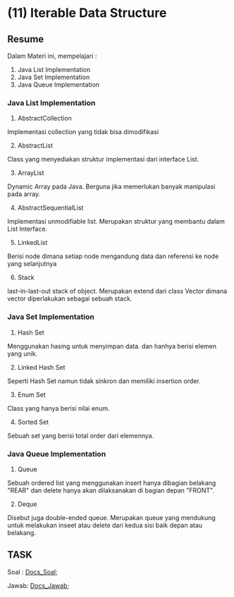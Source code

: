 # (11) Iterable Data Structure

## Resume 

Dalam Materi ini, mempelajari :
1. Java List Implementation
2. Java Set Implementation
3. Java Queue Implementation

### Java List Implementation
1. AbstractCollection 

  Implementasi collection yang tidak bisa dimodifikasi

2. AbstractList
  
  Class yang menyediakan struktur implementasi dari interface List.

3. ArrayList
  
  Dynamic Array pada Java. Berguna jika memerlukan banyak manipulasi pada array.

4. AbstractSequentialList
 
 Implementasi unmodifiable list. Merupakan struktur yang membantu dalam List Interface.

5. LinkedList
  
  Berisi node dimana setiap node mengandung data dan referensi ke node yang selanjutnya

6. Stack
  
  last-in-last-out stack of object. Merupakan extend dari class Vector dimana vector diperlakukan sebagai sebuah stack.

### Java Set Implementation
1. Hash Set
  
  Menggunakan hasing untuk menyimpan data. dan hanhya berisi elemen yang unik.

2. Linked Hash Set 
  
  Seperti Hash Set namun tidak sinkron dan memiliki insertion order.

3. Enum Set
  
  Class yang hanya berisi nilai enum.

4. Sorted Set
  
  Sebuah set yang berisi total order dari elemennya.
 
### Java Queue Implementation
1. Queue
  
  Sebuah ordered list yang menggunakan insert hanya dibagian belakang "REAR" dan delete hanya akan dilaksanakan di bagian depan "FRONT".

2. Deque
 
 Disebut juga double-ended queue. Merupakan queue yang mendukung untuk melakukan inseet atau delete dari kedua sisi baik depan atau belakang.

## TASK

Soal : [Docs_Soal](https://docs.google.com/document/d/1ouJHEhzwTEmM4-433bSe4yCUm4D5s0dP798t_rz4Xnc/edit);

Jawab: [Docs_Jawab](https://docs.google.com/document/d/1eCT2RGbslnefnLKGl6Jq8wZTa8aRFbBj6HSSWETfW5M/edit?usp=sharing);
